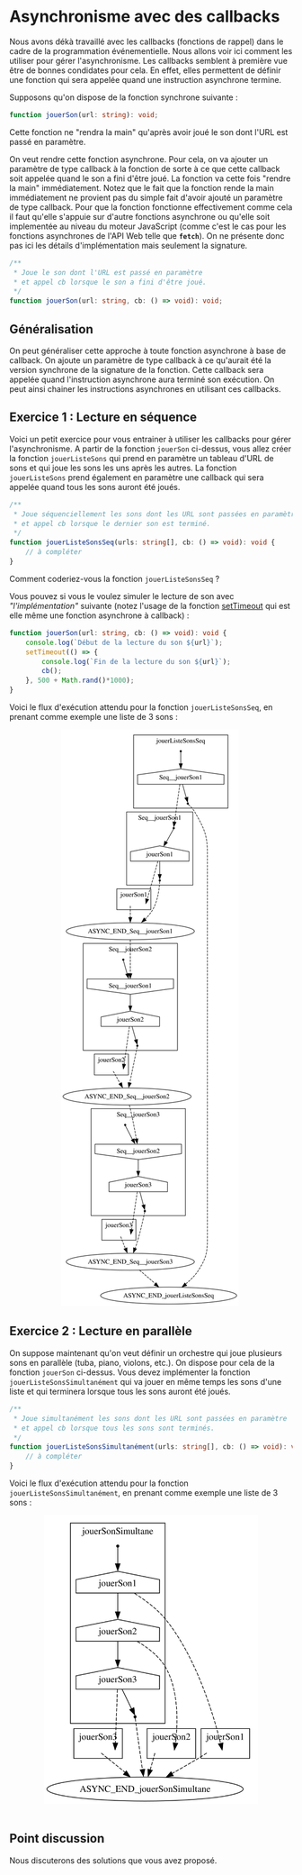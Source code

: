 # Asynchronisme avec des callbacks

Nous avons dékà travaillé avec les callbacks (fonctions de rappel) dans le cadre de la programmation événementielle. Nous allons voir ici comment les utiliser pour gérer l'asynchronisme.
Les callbacks semblent à première vue être de bonnes condidates pour cela. En effet, elles permettent de définir une fonction qui sera appelée quand une instruction asynchrone termine.

Supposons qu'on dispose de la fonction synchrone suivante :

```typescript
function jouerSon(url: string): void;
```

Cette fonction ne "rendra la main" qu'après avoir joué le son dont l'URL est passé en paramètre.

On veut rendre cette fonction asynchrone. Pour cela, on va ajouter un paramètre de type callback à la fonction de sorte à ce que cette callback soit appelée quand le son a fini d'être joué. La fonction va cette fois "rendre la main" immédiatement. Notez que le fait que la fonction rende la main immédiatement ne provient pas du simple fait d'avoir ajouté un paramètre de type callback. Pour que la fonction fonctionne effectivement comme cela il faut qu'elle s'appuie sur d'autre fonctions asynchrone ou qu'elle soit implementée au niveau du moteur JavaScript (comme c'est le cas pour les fonctions asynchrones de l'API Web telle que **`fetch`**). On ne présente donc pas ici les détails d'implémentation mais seulement la signature.

```typescript
/**
 * Joue le son dont l'URL est passé en paramètre 
 * et appel cb lorsque le son a fini d'être joué.
 */
function jouerSon(url: string, cb: () => void): void;
```

## Généralisation

On peut généraliser cette approche à toute fonction asynchrone à base de callback.
On ajoute un paramètre de type callback à ce qu'aurait été la version synchrone de la signature de la fonction. Cette callback sera appelée quand l'instruction asynchrone aura terminé son exécution. On peut ainsi chainer les instructions asynchrones en utilisant ces callbacks.

## Exercice 1 : Lecture en séquence

Voici un petit exercice pour vous entrainer à utiliser les callbacks pour gérer l'asynchronisme.
A partir de la fonction `jouerSon` ci-dessus, vous allez créer la fonction `jouerListeSons` qui prend en paramètre un tableau d'URL de sons et qui joue les sons les uns après les autres. La fonction `jouerListeSons` prend également en paramètre une callback qui sera appelée quand tous les sons auront été joués.

```typescript
/**
 * Joue séquenciellement les sons dont les URL sont passées en paramètre 
 * et appel cb lorsque le dernier son est terminé.
 */
function jouerListeSonsSeq(urls: string[], cb: () => void): void {
    // à compléter
}
```

Comment coderiez-vous la fonction `jouerListeSonsSeq` ?

Vous pouvez si vous le voulez simuler le lecture de son avec *"l'implémentation"* suivante (notez l'usage de la fonction [setTimeout](https://developer.mozilla.org/fr/docs/Web/API/setTimeout) qui est elle même une fonction asynchrone à callback) :

```typescript
function jouerSon(url: string, cb: () => void): void {
    console.log(`Début de la lecture du son ${url}`);
    setTimeout(() => {
        console.log(`Fin de la lecture du son ${url}`);
        cb();
    }, 500 + Math.rand()*1000);
}
```

Voici le flux d'exécution attendu pour la fonction `jouerListeSonsSeq`, en prenant comme exemple une liste de 3 sons :
<div style="text-align: center; width: min(100%, 440px); margin: auto;">
<!--
jouerListeSonsSeq => Seq__jouerSon1-  >>|  -Seq__jouerSon3
Seq__jouerSon1 => jouerSon1- >>| -jouerSon1
Seq__jouerSon2 => -Seq__jouerSon1 ; jouerSon2- >>| -jouerSon2
Seq__jouerSon3 => -Seq__jouerSon2 ; jouerSon3- >>|  -jouerSon3
-->
    <img src="./jouerSonSeq.svg"                           alt="" onerror="this.style.display='none'" />
    <img src="local://assets/processus/callbacks/jouerSonSeq.svg"  alt="" onerror="this.style.display='none'" />
</div>

## Exercice 2 : Lecture en parallèle

On suppose maintenant qu'on veut définir un orchestre qui joue plusieurs sons en parallèle (tuba, piano, violons, etc.). On dispose pour cela de la fonction `jouerSon` ci-dessus.
Vous devez implémenter la fonction `jouerListeSonsSimultanément` qui va jouer en même temps les sons d'une liste et qui terminera lorsque tous les sons auront été joués.

```typescript
/**
 * Joue simultanément les sons dont les URL sont passées en paramètre 
 * et appel cb lorsque tous les sons sont terminés.
 */
function jouerListeSonsSimultanément(urls: string[], cb: () => void): void {
    // à compléter
}
```

Voici le flux d'exécution attendu pour la fonction `jouerListeSonsSimultanément`, en prenant comme exemple une liste de 3 sons :
<div style="text-align: center; width: min(100%, 380px); margin: auto;">
<!--
jouerSonSimultane => jouerSon1-; jouerSon2-; jouerSon3-  >>|  -jouerSon1 && -jouerSon2 && -jouerSon3
-->
    <img src="./jouerSonSimultane.svg"                          alt="" onerror="this.style.display='none'" />
    <img src="local://assets/processus/callbacks/jouerSonSimultane.svg" alt="" onerror="this.style.display='none'" />
</div>


## Point discussion

Nous discuterons des solutions que vous avez proposé.

